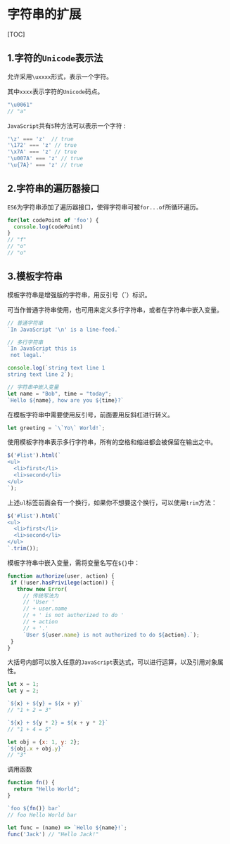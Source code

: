 # 字符串的扩展

[TOC]

## 1.字符的`Unicode`表示法

允许采用`\uxxxx`形式，表示一个字符。

其中`xxxx`表示字符的`Unicode`码点。 

```javascript
"\u0061"
// "a"
```

`JavaScript`共有`5`种方法可以表示一个字符 :

```javascript
'\z' === 'z'  // true
'\172' === 'z' // true
'\x7A' === 'z' // true
'\u007A' === 'z' // true
'\u{7A}' === 'z' // true
```

## 2.字符串的遍历器接口

`ES6`为字符串添加了遍历器接口，使得字符串可被`for...of`所循环遍历。 

```javascript
for(let codePoint of 'foo') {
  console.log(codePoint)
}
// "f"
// "o"
// "o"
```

## 3.模板字符串

模板字符串是增强版的字符串，用反引号（`）标识。

可当作普通字符串使用，也可用来定义多行字符串，或者在字符串中嵌入变量。

```javascript
// 普通字符串
`In JavaScript '\n' is a line-feed.`
```

```javascript
// 多行字符串
`In JavaScript this is
 not legal.`

console.log(`string text line 1
string text line 2`);
```

```javascript
// 字符串中嵌入变量
let name = "Bob", time = "today";
`Hello ${name}, how are you ${time}?`
```

在模板字符串中需要使用反引号，前面要用反斜杠进行转义。 

```javascript
let greeting = `\`Yo\` World!`;
```

使用模板字符串表示多行字符串，所有的空格和缩进都会被保留在输出之中。 

```javascript
$('#list').html(`
<ul>
  <li>first</li>
  <li>second</li>
</ul>
`);
```

 上述`ul`标签前面会有一个换行，如果你不想要这个换行，可以使用`trim`方法：

```javascript
$('#list').html(`
<ul>
  <li>first</li>
  <li>second</li>
</ul>
`.trim());
```

 模板字符串中嵌入变量，需将变量名写在`${}`中：

 ```javascript
function authorize(user, action) {
  if (!user.hasPrivilege(action)) {
    throw new Error(
      // 传统写法为
      // 'User '
      // + user.name
      // + ' is not authorized to do '
      // + action
      // + '.'
      `User ${user.name} is not authorized to do ${action}.`);
  }
}
 ```

大括号内部可以放入任意的`JavaScript`表达式，可以进行运算，以及引用对象属性。 

```javascript
let x = 1;
let y = 2;

`${x} + ${y} = ${x + y}`
// "1 + 2 = 3"

`${x} + ${y * 2} = ${x + y * 2}`
// "1 + 4 = 5"

let obj = {x: 1, y: 2};
`${obj.x + obj.y}`
// "3"
```

调用函数 

```javascript
function fn() {
  return "Hello World";
}

`foo ${fn()} bar`
// foo Hello World bar
```

```javascript
let func = (name) => `Hello ${name}!`;
func('Jack') // "Hello Jack!"
```